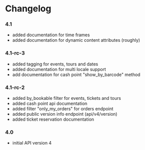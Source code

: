 # Changelog

### 4.1

- added documentation for time frames
- added documentation for dynamic content attributes (roughly)


### 4.1-rc-3

- added tagging for events, tours and dates
- added documentation for multi locale support
- add documentation for cash point "show_by_barcode" method


### 4.1-rc-2

- added by_bookable filter for events, tickets and tours
- added cash point api documentation
- added filter "only_my_orders" for orders endpoint
- added public version info endpoint (api/v4/version)
- added ticket reservation documentation

### 4.0

- initial API version 4